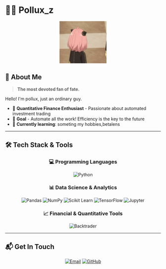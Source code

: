 # 🧑‍💻 Pollux_z

<div align="center">
  <img src="https://github.com/Polluxz/Pollux_z/blob/main/%E9%98%BF%E5%B0%BC%E4%BA%9A.gif" width="30%" alt="picture">
</div> 

## 🚀 About Me

> **The most devoted fan of fate.**

Hello! I'm pollux, just an ordinary guy.

- 🧮 **Quantitative Finance Enthusiast** - Passionate about automated investment trading
- 🎯 **Goal** - Automate all the work! Efficiency is the key to the future
- :book: **Currently learning**: someting my hobbies,betalens

---

## 🛠️ Tech Stack & Tools

<div align="center">

### 💻 Programming Languages

![Python](https://img.shields.io/badge/Python-3776AB?style=for-the-badge&logo=python&logoColor=white)


### 📊 Data Science & Analytics

![Pandas](https://img.shields.io/badge/Pandas-150458?style=for-the-badge&logo=pandas&logoColor=white)
![NumPy](https://img.shields.io/badge/NumPy-013243?style=for-the-badge&logo=numpy&logoColor=white)
![Scikit Learn](https://img.shields.io/badge/Scikit_Learn-F7931E?style=for-the-badge&logo=scikit-learn&logoColor=white)
![TensorFlow](https://img.shields.io/badge/TensorFlow-FF6F00?style=for-the-badge&logo=tensorflow&logoColor=white)
![Jupyter](https://img.shields.io/badge/Jupyter-F37626?style=for-the-badge&logo=jupyter&logoColor=white)

### 📈 Financial & Quantitative Tools

![Backtrader](https://img.shields.io/badge/Backtrader-4CAF50?style=for-the-badge&logo=python&logoColor=white)

</div>


---

## 📬 Get In Touch

<div align="center">

[![Email](https://img.shields.io/badge/Email-fyya.621@qq.com-D14836?style=for-the-badge&logo=gmail&logoColor=white)](www.fyya.621@qq.com)
[![GitHub](https://img.shields.io/badge/GitHub-Polluxz-181717?style=for-the-badge&logo=github&logoColor=white)](https://github.com/Polluxz)


</div>
